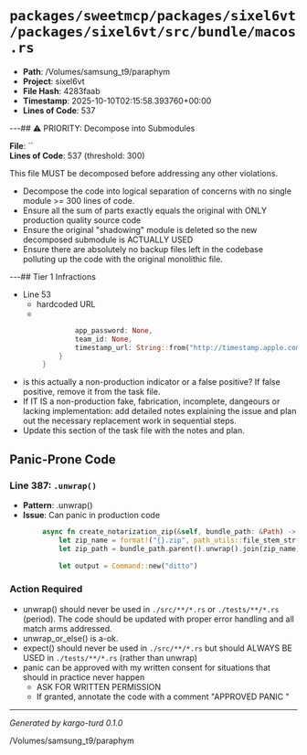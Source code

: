 # `packages/sweetmcp/packages/sixel6vt/packages/sixel6vt/src/bundle/macos.rs`

- **Path**: /Volumes/samsung_t9/paraphym
- **Project**: sixel6vt
- **File Hash**: 4283faab  
- **Timestamp**: 2025-10-10T02:15:58.393760+00:00  
- **Lines of Code**: 537

---## ⚠️ PRIORITY: Decompose into Submodules

**File**: ``  
**Lines of Code**: 537 (threshold: 300)

This file MUST be decomposed before addressing any other violations.

- Decompose the code into logical separation of concerns with no single module >= 300 lines of code. 
- Ensure all the sum of parts exactly equals the original with ONLY production quality source code
- Ensure the original "shadowing" module is deleted so the new decomposed submodule is ACTUALLY USED
- Ensure there are absolutely no backup files left in the codebase polluting up the code with the original monolithic file.

---## Tier 1 Infractions 


- Line 53
  - hardcoded URL
  - 

```rust
                app_password: None,
                team_id: None,
                timestamp_url: String::from("http://timestamp.apple.com/ts01"),
            }
        }
```

- is this actually a non-production indicator or a false positive? If false positive, remove it from the task file.
- If IT IS a non-production fake, fabrication, incomplete, dangeours or lacking implementation: add detailed notes explaining the issue and plan out the necessary replacement work in sequential steps. 
- Update this section of the task file with the notes and plan.

## Panic-Prone Code


### Line 387: `.unwrap()`

- **Pattern**: .unwrap()
- **Issue**: Can panic in production code

```rust
        async fn create_notarization_zip(&self, bundle_path: &Path) -> Result<PathBuf, BundleError> {
            let zip_name = format!("{}.zip", path_utils::file_stem_str(bundle_path).unwrap_or("bundle"));
            let zip_path = bundle_path.parent().unwrap().join(zip_name);
            
            let output = Command::new("ditto")
```

### Action Required

- unwrap() should never be used in `./src/**/*.rs` or `./tests/**/*.rs` (period). The code should be updated with proper error handling and all match arms addressed.
- unwrap_or_else() is a-ok. 
- expect() should never be used in `./src/**/*.rs` but should ALWAYS BE USED in `./tests/**/*.rs` (rather than unwrap)
- panic can be approved with my written consent for situations that should in practice never happen  
  - ASK FOR WRITTEN PERMISSION
  - If granted, annotate the code with a comment "APPROVED PANIC "

---

*Generated by kargo-turd 0.1.0*

/Volumes/samsung_t9/paraphym